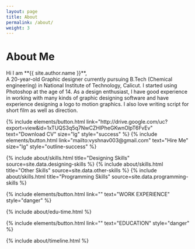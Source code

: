 ```yaml
---
layout: page
title: About
permalink: /about/
weight: 3
---
```


# **About Me**
<link rel="manifest" href="/manifest.json">
Hi I am **{{ site.author.name }}**,<br>
A 20-year-old Graphic designer currently pursuing B.Tech (Chemical engineering) in National Institute of Technology, Calicut. I started using Photoshop at the age of 14. As a design enthusiast, I have good experience in working with many kinds of graphic designing software and have experience designing a logo to motion graphics. I also love writing script for short film as well as direction. 

<p class="text-center">
{% include elements/button.html link="http://drive.google.com/uc?export=view&id=1xTUQS3q5q7NwCZHlPheGKwnOlpT6FvEv" text="Download CV" size="lg" style="success" %} {% include elements/button.html link="mailto:vyshnav003@gmail.com" text="Hire Me" size="lg" style="outline-success" %}
<p>

<div class="row">
{% include about/skills.html title="Designing Skills" source=site.data.designing-skills %}
{% include about/skills.html title="Other Skills" source=site.data.other-skills %}
{% include about/skills.html title="Programming Skills" source=site.data.programming-skills %}


</div>

<p class="text-center">
{% include elements/button.html link="" text="WORK EXPERIENCE" style="danger" %}
</p>

<div class="row">
{% include about/edu-time.html %}
</div>

<p class="text-center">
{% include elements/button.html link="" text="EDUCATION" style="danger" %}
</p>

<div class="row">
{% include about/timeline.html %}
</div>